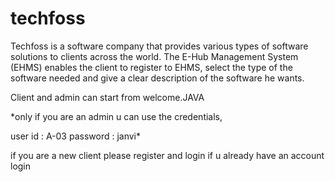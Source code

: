 # techfoss
Techfoss is a software company that provides various types of software solutions to clients across the world. The E-Hub Management System (EHMS) enables the client to register to 
EHMS, select the type of the software needed and give a clear description of the software he wants. 

Client and admin can start from welcome.JAVA

*only if you are an admin u can use the credentials,

user id : A-03 
password : janvi*

if you are a new client please register and login 
if u already have an account login 
